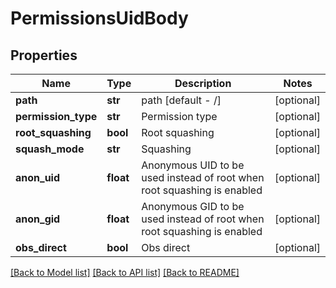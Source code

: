 # PermissionsUidBody

## Properties
Name | Type | Description | Notes
------------ | ------------- | ------------- | -------------
**path** | **str** | path [default -  /] | [optional] 
**permission_type** | **str** | Permission type | [optional] 
**root_squashing** | **bool** | Root squashing | [optional] 
**squash_mode** | **str** | Squashing | [optional] 
**anon_uid** | **float** | Anonymous UID to be used instead of root when root squashing is enabled | [optional] 
**anon_gid** | **float** | Anonymous GID to be used instead of root when root squashing is enabled | [optional] 
**obs_direct** | **bool** | Obs direct | [optional] 

[[Back to Model list]](../README.md#documentation-for-models) [[Back to API list]](../README.md#documentation-for-api-endpoints) [[Back to README]](../README.md)

